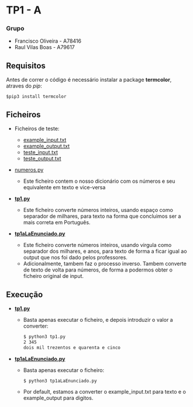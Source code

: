 # TP1 - A

### Grupo
* Francisco Oliveira - A78416
* Raul Vilas Boas - A79617

## Requisitos
Antes de correr o código é necessário instalar a package **termcolor**, atraves do *pip*:

`$pip3 install termcolor`

## Ficheiros

* Ficheiros de teste:
    * [example_input.txt](test/example_input.txt)
    * [example_output.txt](test/example_output.txt)
    * [teste_input.txt](test/teste_input.txt)
    * [teste_output.txt](test/teste_output.txt)

* [numeros.py](numeros.py)
    * Este ficheiro contem o nosso dicionário com os números e seu equivalente em texto e vice-versa

* [**tp1.py**](tp1.py)
    * Este ficheiro converte números inteiros, usando espaço como separador de milhares, para texto na forma que concluimos ser a mais correta em Português.

* [**tp1aLaEnunciado.py**](tp1aLaEnunciado.py)
    * Este ficheiro converte números inteiros, usando virgula como separador dos milhares, e anos, para texto de forma a ficar igual ao output que nos foi dado pelos professores.
    * Adicionalmente, tambem faz o processo inverso. Tambem converte de texto de volta para números, de forma a podermos obter o ficheiro original de input.

## Execução

* [**tp1.py**](tp1.py)
    * Basta apenas executar o ficheiro, e depois introduzir o valor a converter:
        ``` bash
        $ python3 tp1.py
        2 345
        dois mil trezentos e quarenta e cinco
        ```

* [**tp1aLaEnunciado.py**](tp1aLaEnunciado.py)
    * Basta apenas executar o ficheiro:
        ``` bash
        $ python3 tp1aLaEnunciado.py
        ```
    * Por default, estamos a converter o example_input.txt para texto e o example_output para digitos.